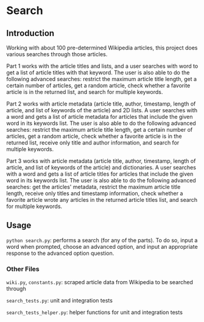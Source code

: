 # Search

## Introduction
Working with about 100 pre-determined Wikipedia articles, this project does various searches through those articles.

Part 1 works with the article titles and lists, and a user searches with word to get a list of article titles with that keyword. The user is also able to do the following advanced searches: restrict the maximum article title length, get a certain number of articles, get a random article, check whether a favorite article is in the returned list, and search for multiple keywords.

Part 2 works with article metadata (article title, author, timestamp, length of article, and list of keywords of the article) and 2D lists. A user searches with a word and gets a list of article metadata for articles that include the given word in its keywords list. The user is also able to do the following advanced searches: restrict the maximum article title length, get a certain number of articles, get a random article, check whether a favorite article is in the returned list, receive only title and author information, and search for multiple keywords.

Part 3 works with article metadata (article title, author, timestamp, length of article, and list of keywords of the article) and dictionaries. A user searches with a word and gets a list of article titles for articles that include the given word in its keywords list. The user is also able to do the following advanced searches: get the articles' metadata, restrict the maximum article title length, receive only titles and timestamp information, check whether a favorite article wrote any articles in the returned article titles list, and search for multiple keywords.


## Usage
`python search.py`: performs a search (for any of the parts). To do so, input a word when prompted, choose an advanced option, and input an appropriate response to the advanced option question.


### Other Files
`wiki.py`, `constants.py`: scraped article data from Wikipedia to be searched through

`search_tests.py`: unit and integration tests

`search_tests_helper.py`: helper functions for unit and integration tests
